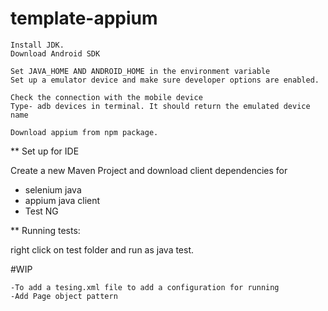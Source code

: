 # template-appium

    Install JDK.
    Download Android SDK 

    Set JAVA_HOME AND ANDROID_HOME in the environment variable
    Set up a emulator device and make sure developer options are enabled.

    Check the connection with the mobile device
    Type- adb devices in terminal. It should return the emulated device name

    Download appium from npm package.

** Set up for IDE

Create a new Maven Project and download client dependencies for 
- selenium java
- appium java client
- Test NG 

** Running tests:

right click on test folder and run as java test.

#WIP

    -To add a tesing.xml file to add a configuration for running
    -Add Page object pattern


